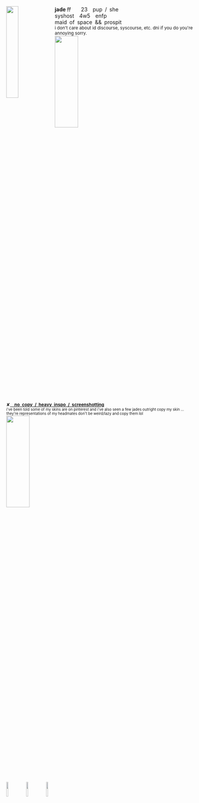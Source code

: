 <img align="left" src="https://files.catbox.moe/wkrodj.webp" width="25%" height="25%">
<b>jade <i>!!</i></b>  23 pup / she
</br>syshost 4w5 enfp
</br>maid of space && prospit
</br><sub>i don't care about id discourse, syscourse, etc. dni if you do you're annoying sorry.
</br><img align="center" src="https://64.media.tumblr.com/047dd9502540f819a4d687288016150c/bda8b752119b2997-ab/s1280x1920/2294b2fc5830dd55ce2562d3619a41c873d5f6b1.jpg" width="35%" height="25%">
</br>✘<ins><b> no copy / heavy inspo / screenshotting</b></ins>
</br><sub>i've been told some of my skins are on pinterest and i've also seen a few jades outright copy my skin ...
</br>they're representations of my headmates don't be weird/lazy and copy them lol
</br><img align="center" src="https://64.media.tumblr.com/047dd9502540f819a4d687288016150c/bda8b752119b2997-ab/s1280x1920/2294b2fc5830dd55ce2562d3619a41c873d5f6b1.jpg" width="35%" height="25%">
</br><img align="center" width="10%" height="10%" src="https://files.catbox.moe/60odjb.gif"> <img align="center" width="10%" height="10%" src="https://64.media.tumblr.com/9ad862e4950e4a5599c311f77d98c366/199d07070275b6ec-d8/s1280x1920/bcaa03f5144e8e818083c04baaf68c3c89a2b050.gif"> <img align="center" width="10%" height="10%" src="https://files.catbox.moe/j6bq6l.gif">
